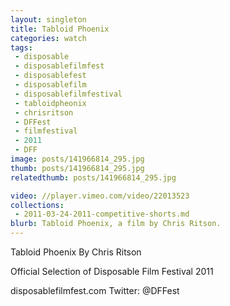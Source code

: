 ```yaml
---
layout: singleton
title: Tabloid Phoenix
categories: watch
tags:
 - disposable
 - disposablefilmfest
 - disposablefest
 - disposablefilm
 - disposablefilmfestival
 - tabloidpheonix
 - chrisritson
 - DFFest
 - filmfestival
 - 2011
 - DFF
image: posts/141966814_295.jpg
thumb: posts/141966814_295.jpg
relatedthumb: posts/141966814_295.jpg

video: //player.vimeo.com/video/22013523
collections:
 - 2011-03-24-2011-competitive-shorts.md
blurb: Tabloid Phoenix, a film by Chris Ritson.
---
```


Tabloid Phoenix
By Chris Ritson

Official Selection of Disposable Film Festival 2011

disposablefilmfest.com
Twitter: @DFFest